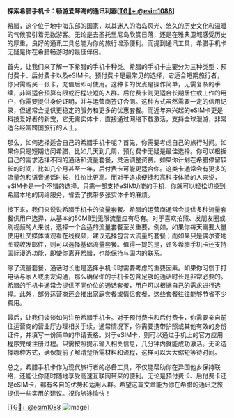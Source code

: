 **探索希腊手机卡：畅游爱琴海的通讯利器[[TG💪+ @esim1088](https://t.me/s/esim1088)]**

希腊，这个位于地中海东部的国家，以其迷人的海岛风光、悠久的历史文化和温暖的气候吸引着无数游客。无论是去圣托里尼岛欣赏日落，还是在雅典卫城感受历史的厚重，良好的通讯工具总能为你的旅行增添便利。而提到通讯工具，希腊手机卡无疑是你在希腊畅游时的最佳伴侣。

首先，让我们来了解一下希腊的手机卡种类。希腊的手机卡主要分为三种类型：预付费卡、后付费卡以及eSIM卡。预付费卡是最常见的选择，它适合短期旅行者，你只需购买一张卡，充值后即可使用。这种卡的优点是操作简单，无需复杂的手续，非常适合预算有限或行程较短的人群。后付费卡则更适合长期居住或工作的用户，你需要提供身份证明，并与运营商签订合同。这种方式虽然需要一定的信用记录，但通常会提供更稳定的服务和更多的优惠套餐。而近年来兴起的eSIM卡更是科技爱好者的新宠，它无需实体卡，直接通过网络下载激活，支持全球漫游，非常适合经常跨国旅行的人士。

那么，如何选择适合自己的希腊手机卡呢？首先，你需要考虑自己的旅行时间。如果你只是短期访问希腊，比如几天到几周，预付费卡无疑是最佳选择。你可以根据自己的需求选择不同的通话和流量套餐，灵活调整资费。如果你计划在希腊停留较长的时间，比如几个月甚至一年，后付费卡可能更适合你。这类卡通常会有更多的流量包和语音通话时长，性价比更高。而对于追求便捷和高科技体验的人来说，eSIM卡是一个不错的选择。只需一部支持eSIM功能的手机，你就可以轻松切换到希腊本地的网络服务，省去了携带多张实体卡的麻烦。

接下来，我们来说说希腊手机卡的流量套餐。希腊的运营商通常会提供多种流量套餐供用户选择，从基本的50MB到无限流量应有尽有。对于喜欢拍照、发朋友圈或刷视频的人来说，选择一个合适的流量套餐至关重要。例如，如果你每天需要大量使用社交媒体或观看在线视频，建议选择包含大流量的套餐；而如果只是偶尔查地图或收发邮件，则可以选择基础流量套餐。值得一提的是，许多希腊手机卡还支持国际漫游功能，即使你离开希腊，也能保持与国内的联系。

除了流量套餐，通话时长也是选择手机卡时需要考虑的重要因素。如果你习惯于打电话与家人或朋友沟通，那么确保你的手机卡包含足够的通话时长是非常必要的。希腊的手机卡通常会提供不同价位的通话套餐，用户可以根据自己的需求进行选择。此外，部分运营商还会推出家庭套餐或情侣套餐，这些套餐往往能够节省不少费用。

最后，让我们谈谈如何注册希腊手机卡。对于预付费卡和后付费卡，你需要亲自前往运营商的营业厅办理相关手续。通常情况下，你需要携带护照或其他有效的身份证件，并填写一份简单的申请表格。对于eSIM卡，则可以通过手机上的官方应用程序完成注册过程。只需按照提示输入相关信息，几分钟内就能成功激活。无论选择哪种方式，确保提前了解清楚所需材料和流程，这样可以大大缩短等待时间。

总之，希腊手机卡作为现代旅行者的必备工具，不仅能帮助你在异国他乡保持联络，还能让你随时随地享受高速互联网带来的便利。无论是预付费卡、后付费卡还是eSIM卡，都有各自的优势和适用人群。希望这篇文章能为你在希腊的通讯之旅提供一些实用的建议。祝你旅途愉快！

[[TG💪+ @esim1088](https://t.me/s/esim1088) ![Image](https://i.postimg.cc/4NQfJmqS/Snipaste-2025-05-13-00-14-12.png)]